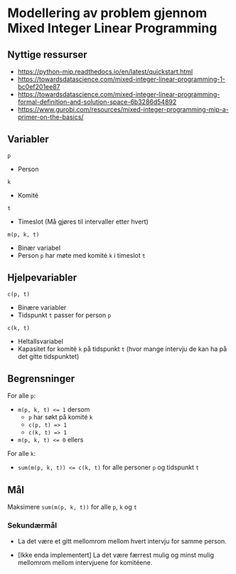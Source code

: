 # Modellering av problem gjennom Mixed Integer Linear Programming

## Nyttige ressurser

- https://python-mip.readthedocs.io/en/latest/quickstart.html
- https://towardsdatascience.com/mixed-integer-linear-programming-1-bc0ef201ee87
- https://towardsdatascience.com/mixed-integer-linear-programming-formal-definition-and-solution-space-6b3286d54892
- https://www.gurobi.com/resources/mixed-integer-programming-mip-a-primer-on-the-basics/

## Variabler

`p`
- Person

`k`
- Komité

`t`
- Timeslot (Må gjøres til intervaller etter hvert)

`m(p, k, t)`
- Binær variabel
- Person `p` har møte med komité `k` i timeslot `t`

## Hjelpevariabler

`c(p, t)`
- Binære variabler
- Tidspunkt `t` passer for person `p`

`c(k, t)`
- Heltallsvariabel
- Kapasitet for komité `k` på tidspunkt `t` (hvor mange intervju de kan ha på det gitte tidspunktet)

## Begrensninger

For alle `p`:
    <!-- `m(p, k_1, t_1) + m(p, k_2, t_2) < 2` for alle par `k`, hvor t_1 og t_2 overlapper - Dette blir først aktuelt etter at timeslots har ulike tidsintervaller -->
- `m(p, k, t) <= 1` dersom 
    - `p` har søkt på komité `k`
    - `c(p, t) => 1`
    - `c(k, t) => 1`
- `m(p, k, t) <= 0` ellers

For alle `k`:
- `sum(m(p, k, t)) <= c(k, t)` for alle personer `p` og tidspunkt `t`



## Mål

Maksimere `sum(m(p, k, t))` for alle `p`, `k` og `t`

### Sekundærmål

- La det være et gitt mellomrom mellom hvert intervju for samme person.

- [Ikke enda implementert] La det være færrest mulig og minst mulig mellomrom mellom intervjuene for komitéene.



